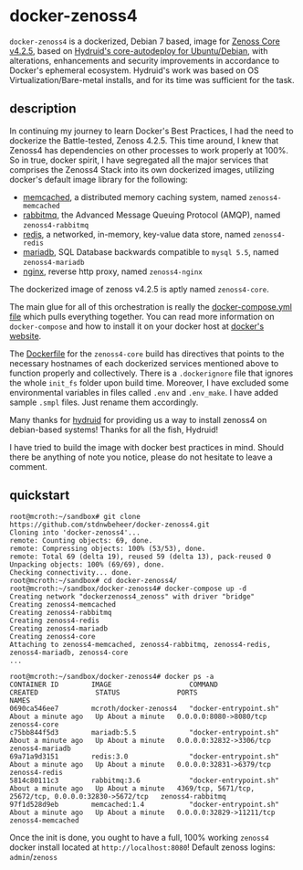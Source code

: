 # docker-zenoss4
`docker-zenoss4` is a dockerized, Debian 7 based, image for [Zenoss Core v4.2.5](http://wiki.zenoss.org/Install_Zenoss#Zenoss_Core_4.2.5), based on [Hydruid's core-autodeploy for Ubuntu/Debian](https://github.com/hydruid/zenoss/), with alterations, enhancements and security improvements in accordance to Docker's ephemeral ecosystem. Hydruid's work was based on OS Virtualization/Bare-metal installs, and for its time was sufficient for the task.

## description
In continuing my journey to learn Docker's Best Practices, I had the need to dockerize the Battle-tested, Zenoss 4.2.5. This time around, I knew that Zenoss4 has dependencies on other processes to work properly at 100%. So in true, docker spirit, I have segregated all the major services that comprises the Zenoss4 Stack into its own dockerized images, utilizing docker's default image library for the following:

* [memcached](https://cloud.docker.com/repository/docker/stdnwbeheer/memcached/), a distributed memory caching system, named `zenoss4-memcached`
* [rabbitmq](https://hub.docker.com/_/rabbitmq/), the Advanced Message Queuing Protocol (AMQP), named `zenoss4-rabbitmq`
* [redis](https://hub.docker.com/_/redis/), a networked, in-memory, key-value data store, named `zenoss4-redis`
* [mariadb](https://hub.docker.com/_/mariadb/), SQL Database backwards compatible to `mysql 5.5`, named `zenoss4-mariadb` 
* [nginx](https://hub.docker.com/_/nginx/), reverse http proxy, named `zenoss4-nginx`

The dockerized image of zenoss v4.2.5 is aptly named `zenoss4-core`.

The main glue for all of this orchestration is really the [docker-compose.yml file](https://github.com/krull/docker-zenoss4/blob/master/docker-compose.yml) which pulls everything together. You can read more information on `docker-compose` and how to install it on your docker host at [docker's website](https://docs.docker.com/compose/).

The [Dockerfile](https://github.com/krull/docker-zenoss4/blob/master/Dockerfile) for the `zenoss4-core` build has directives that points to the necessary hostnames of each dockerized services mentioned above to function properly and collectively. There is a `.dockerignore` file that ignores the whole `init_fs` folder upon build time. Moreover, I have excluded some environmental variables in files called `.env` and `.env_make`. I have added sample `.smpl` files. Just rename them accordingly.

Many thanks for [hydruid](https://github.com/hydruid/zenoss/) for providing us a way to install zenoss4 on debian-based systems! Thanks for all the fish, Hydruid!

I have tried to build the image with docker best practices in mind. Should there be anything of note you notice, please do not hesitate to leave a comment.

## quickstart 
```
root@mcroth:~/sandbox# git clone https://github.com/stdnwbeheer/docker-zenoss4.git
Cloning into 'docker-zenoss4'...
remote: Counting objects: 69, done.
remote: Compressing objects: 100% (53/53), done.
remote: Total 69 (delta 19), reused 59 (delta 13), pack-reused 0
Unpacking objects: 100% (69/69), done.
Checking connectivity... done.
root@mcroth:~/sandbox# cd docker-zenoss4/
root@mcroth:~/sandbox/docker-zenoss4# docker-compose up -d
Creating network "dockerzenoss4_zenoss" with driver "bridge"
Creating zenoss4-memcached
Creating zenoss4-rabbitmq
Creating zenoss4-redis
Creating zenoss4-mariadb
Creating zenoss4-core
Attaching to zenoss4-memcached, zenoss4-rabbitmq, zenoss4-redis, zenoss4-mariadb, zenoss4-core
...

root@mcroth:~/sandbox/docker-zenoss4# docker ps -a
CONTAINER ID        IMAGE                   COMMAND                  CREATED              STATUS              PORTS                                                    NAMES
0690ca546ee7        mcroth/docker-zenoss4   "docker-entrypoint.sh"   About a minute ago   Up About a minute   0.0.0.0:8080->8080/tcp                                   zenoss4-core
c75bb844f5d3        mariadb:5.5             "docker-entrypoint.sh"   About a minute ago   Up About a minute   0.0.0.0:32832->3306/tcp                                  zenoss4-mariadb
69a71a9d3151        redis:3.0               "docker-entrypoint.sh"   About a minute ago   Up About a minute   0.0.0.0:32831->6379/tcp                                  zenoss4-redis
5814c80111c3        rabbitmq:3.6            "docker-entrypoint.sh"   About a minute ago   Up About a minute   4369/tcp, 5671/tcp, 25672/tcp, 0.0.0.0:32830->5672/tcp   zenoss4-rabbitmq
97f1d528d9eb        memcached:1.4           "docker-entrypoint.sh"   About a minute ago   Up About a minute   0.0.0.0:32829->11211/tcp                                 zenoss4-memcached
```

Once the init is done, you ought to have a full, 100% working `zenoss4` docker install located at `http://localhost:8080`! Default zenoss logins: `admin`/`zenoss`
